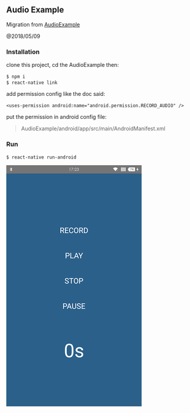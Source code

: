 Audio Example
------------------

Migration from [AudioExample](https://github.com/jsierles/react-native-audio/tree/master/AudioExample)

@2018/05/09


### Installation

clone this project, cd the AudioExample then:

```
$ npm i
$ react-native link
```

add permission config like the doc said:

```
<uses-permission android:name="android.permission.RECORD_AUDIO" />
```

put the permission in android config file: 

> AudioExample/android/app/src/main/AndroidManifest.xml


### Run

```
$ react-native run-android
```


![](screenshot.png)